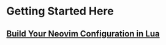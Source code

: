 # Getting Started Here

## [Build Your Neovim Configuration in Lua](/Modern%20Neovim/Neovim%20configuration/EP-0001%20Modern%20Neovim%20Installation.md)
